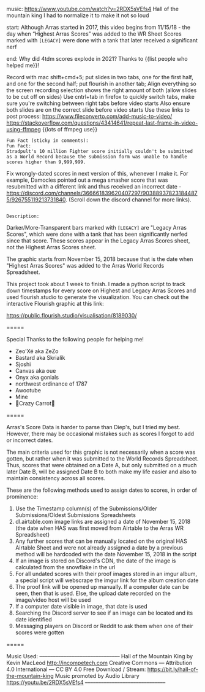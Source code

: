 music:
https://www.youtube.com/watch?v=2RDX5sVEfs4
Hall of the mountain king
I had to normalize it to make it not so loud

start:
Although Arras started in 2017, this video begins from 11/15/18 - the day when “Highest Arras Scores” was added to the WR Sheet
Scores marked with `[LEGACY]` were done with a tank that later received a significant nerf

end:
Why did 4tdm scores explode in 2021?
Thanks to {{list people who helped me}}!

Record with mac shift+cmd+5; put slides in two tabs, one for the first half, and one for the second half; put flourish in another tab;
    Align everything so the screen recording selection shows the right amount of both (allow slides to be cut off on sides)
    Use cntrl+tab in firefox to quickly switch tabs, make sure you're switching between right tabs before video starts
    Also ensure both slides are on the correct slide before video starts
    Use these links to post process:
        https://www.fileconverto.com/add-music-to-video/
        https://stackoverflow.com/questions/43414641/repeat-last-frame-in-video-using-ffmpeg
        {{lots of ffmpeg use}}

~~~~~
Fun Fact (sticky in comments):
Fun Fact:
Stradpult's 10 million Fighter score initially couldn't be submitted as a World Record because the submission form was unable to handle scores higher than 9,999,999.

~~~~~

Fix wrongly-dated scores in next version of this, whenever I make it. For example, Damocles pointed out a mega smasher score that was resubmitted with a different link and thus received an incorrect date - https://discord.com/channels/366661839620407297/903889378231844875/926755119213731840. (Scroll down the discord channel for more links).

~~~~~

Description:

~~~~~

Darker/More-Transparent bars marked with `[LEGACY]` are "Legacy Arras Scores", which were done with a tank that has been significantly nerfed since that score. These scores appear in the Legacy Arras Scores sheet, not the Highest Arras Scores sheet.

The graphic starts from November 15, 2018 because that is the date when "Highest Arras Scores" was added to the Arras World Records Spreadsheet.

This project took about 1 week to finish. I made a python script to track down timestamps for every score on Highest and Legacy Arras Scores and used flourish.studio to generate the visualization. You can check out the interactive Flourish graphic at this link:

https://public.flourish.studio/visualisation/8189030/

=====

Special Thanks to the following people for helping me!

- Zeo'Xé aka ZeZo
- Bastard aka Skrialik
- Sjoshi
- Canvas aka oue
- Onyx aka gonials
- northwest ordinance of 1787
- Awootube
- Mine
- 🥕Crazy Carrot🥕

=====

Arras's Score Data is harder to parse than Diep's, but I tried my best. However, there may be occasional mistakes such as scores I forgot to add or incorrect dates.

The main criteria used for this graphic is not necessarily when a score was gotten, but rather when it was submitted to the World Records Spreadsheet. Thus, scores that were obtained on a Date A, but only submitted on a much later Date B, will be assigned Date B to both make my life easier and also to maintain consistency across all scores.

These are the following methods used to assign dates to scores, in order of prominence:

1) Use the Timestamp column(s) of the Submissions/Older Submissions/Oldest Submissions Spreadsheets
2) dl.airtable.com image links are assigned a date of November 15, 2018 (the date when HAS was first moved from Airtable to the Arras WR Spreadsheet)
3) Any further scores that can be manually located on the original HAS Airtable Sheet and were not already assigned a date by a previous method will be hardcoded with the date November 15, 2018 in the script
4) If an image is stored on Discord's CDN, the date of the image is calculated from the snowflake in the url
5) For all undated scores with their proof images stored in an imgur album, a special script will webscrape the imgur link for the album creation date
6) The proof link will be opened up manually. If a computer date can be seen, then that is used. Else, the upload date recorded on the image/video host will be used
7) If a computer date visible in image, that date is used
8) Searching the Discord server to see if an image can be located and its date identified
9) Messaging players on Discord or Reddit to ask them when one of their scores were gotten

=====

Music Used:
––––––––––––––––––––––––––––––
Hall of the Mountain King by Kevin MacLeod http://incompetech.com 
Creative Commons — Attribution 4.0 International — CC BY 4.0 
Free Download / Stream: https://bit.ly/hall-of-the-mountain-king
Music promoted by Audio Library https://youtu.be/2RDX5sVEfs4
––––––––––––––––––––––––––––––
